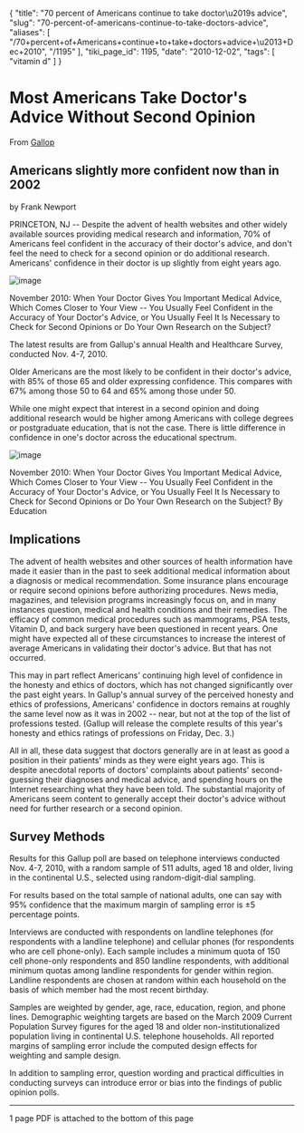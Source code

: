 {
    "title": "70 percent of Americans continue to take doctor\u2019s advice",
    "slug": "70-percent-of-americans-continue-to-take-doctors-advice",
    "aliases": [
        "/70+percent+of+Americans+continue+to+take+doctors+advice+\u2013+Dec+2010",
        "/1195"
    ],
    "tiki_page_id": 1195,
    "date": "2010-12-02",
    "tags": [
        "vitamin d"
    ]
}


# Most Americans Take Doctor's Advice Without Second Opinion

From [Gallop](http://www.gallup.com/poll/145025/Americans-Doctor-Advice-Without-Second-Opinion.aspx)

## Americans slightly more confident now than in 2002

by Frank Newport

PRINCETON, NJ -- Despite the advent of health websites and other widely available sources providing medical research and information, 70% of Americans feel confident in the accuracy of their doctor's advice, and don't feel the need to check for a second opinion or do additional research. Americans' confidence in their doctor is up slightly from eight years ago.

<img src="https://d1bk1kqxc0sym.cloudfront.net/attachments/gif/gallop1.gif" alt="image">

November 2010: When Your Doctor Gives You Important Medical Advice, Which Comes Closer to Your View -- You Usually Feel Confident in the Accuracy of Your Doctor's Advice, or You Usually Feel It Is Necessary to Check for Second Opinions or Do Your Own Research on the Subject?

The latest results are from Gallup's annual Health and Healthcare Survey, conducted Nov. 4-7, 2010.

Older Americans are the most likely to be confident in their doctor's advice, with 85% of those 65 and older expressing confidence. This compares with 67% among those 50 to 64 and 65% among those under 50.

While one might expect that interest in a second opinion and doing additional research would be higher among Americans with college degrees or postgraduate education, that is not the case. There is little difference in confidence in one's doctor across the educational spectrum.

<img src="https://d1bk1kqxc0sym.cloudfront.net/attachments/gif/gallop2.gif" alt="image">

November 2010: When Your Doctor Gives You Important Medical Advice, Which Comes Closer to Your View -- You Usually Feel Confident in the Accuracy of Your Doctor's Advice, or You Usually Feel It Is Necessary to Check for Second Opinions or Do Your Own Research on the Subject? By Education

## Implications

The advent of health websites and other sources of health information have made it easier than in the past to seek additional medical information about a diagnosis or medical recommendation. Some insurance plans encourage or require second opinions before authorizing procedures. News media, magazines, and television programs increasingly focus on, and in many instances question, medical and health conditions and their remedies. The efficacy of common medical procedures such as mammograms, PSA tests, Vitamin D, and back surgery have been questioned in recent years. One might have expected all of these circumstances to increase the interest of average Americans in validating their doctor's advice. But that has not occurred.

This may in part reflect Americans' continuing high level of confidence in the honesty and ethics of doctors, which has not changed significantly over the past eight years. In Gallup's annual survey of the perceived honesty and ethics of professions, Americans' confidence in doctors remains at roughly the same level now as it was in 2002 -- near, but not at the top of the list of professions tested. (Gallup will release the complete results of this year's honesty and ethics ratings of professions on Friday, Dec. 3.)

All in all, these data suggest that doctors generally are in at least as good a position in their patients' minds as they were eight years ago. This is despite anecdotal reports of doctors' complaints about patients' second-guessing their diagnoses and medical advice, and spending hours on the Internet researching what they have been told. The substantial majority of Americans seem content to generally accept their doctor's advice without need for further research or a second opinion.

## Survey Methods

Results for this Gallup poll are based on telephone interviews conducted Nov. 4-7, 2010, with a random sample of 511 adults, aged 18 and older, living in the continental U.S., selected using random-digit-dial sampling.

For results based on the total sample of national adults, one can say with 95% confidence that the maximum margin of sampling error is ±5 percentage points.

Interviews are conducted with respondents on landline telephones (for respondents with a landline telephone) and cellular phones (for respondents who are cell phone-only). Each sample includes a minimum quota of 150 cell phone-only respondents and 850 landline respondents, with additional minimum quotas among landline respondents for gender within region. Landline respondents are chosen at random within each household on the basis of which member had the most recent birthday.

Samples are weighted by gender, age, race, education, region, and phone lines. Demographic weighting targets are based on the March 2009 Current Population Survey figures for the aged 18 and older non-institutionalized population living in continental U.S. telephone households. All reported margins of sampling error include the computed design effects for weighting and sample design.

In addition to sampling error, question wording and practical difficulties in conducting surveys can introduce error or bias into the findings of public opinion polls.

- - - - - 

1 page PDF is attached to the bottom of this page